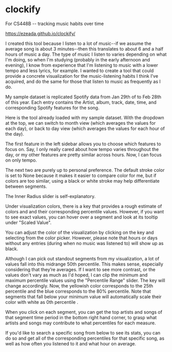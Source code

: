# clockify
For CS448B -- tracking music habits over time

https://ezeada.github.io/clockify/

I created this tool because I listen to a lot of music--if we assume the average song is about 3 minutes--then this translates to about 6 and a half hours of music a day. The type of music I listen to varies depending on what I'm doing, so when I'm studying (probably in the early afternoon and evening), I know from experience that I'm listening to music with a lower tempo and less lyrics, for example. I wanted to create a tool that could provide a concrete visualization for the music-listening habits I think I've acquired, and do the same for those that listen to music as frequently as I do.

My sample dataset is replicated Spotify data from Jan 29th of to Feb 28th of this year. Each entry contains the Artist, album, track, date, time, and corresponding Spotify features for the song.

Here is the tool already loaded with my sample dataset. With the dropdown at the top, we can switch to month view (which averages the values for each day), or back to day view (which averages the values for each hour of the day). 

The first feature in the left sidebar allows you to choose which features to focus on. Say, I only really cared about how tempo varies throughout the day, or my other features are pretty similar across hours. Now, I can focus on only tempo. 

The next two are purely up to personal preference. The default stroke color is set to None because it makes it easier to compare color for me, but if colors are too similar, using a black or white stroke may help differentiate between segments. 

The Inner Radius slider is self-explanatory.

Under visualization colors, there is a key that provides a rough estimate of colors and and their corresponding percentile values. However, if you want to see exact values, you can hover over a segment and look at its tooltip under "Scaled Value".

You can adjust the color of the visualization by clicking on the key and selecting from the color picker. However, please note that hours or days without any entries (during when no music was listened to) will show up as black.

Although I can pick out standout segments from my visualization, a lot of values fall into this midrange 50th percentile. This makes sense, especially considering that they’re averages. If I want to see more contrast, or the values don't vary as much as I'd hoped, I can clip the minimum and maximum percentile values using the "Percentile Range" slider. The key will change accordingly. Now, the yellowish color corresponds to the 25th percentile and the blue corresponds to the 80% percentile. Note that segments that fall below your minimum value will automatically scale their color with white as 0th percentile .

When you click on each segment, you can get the top artists and songs of that segment time period in the bottom right hand corner, to grasp what artists and songs may contribute to what percentiles for each measure. 

If you'd like to search a specific song from below to see its stats, you can do so and get all of the corresponding percentiles for that specific song, as well as how often you listened to it and what hour on average. 
